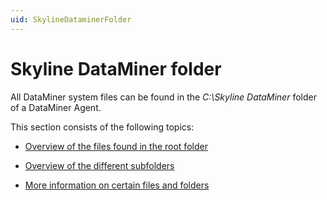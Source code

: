 ```yaml
---
uid: SkylineDataminerFolder
---
```


# Skyline DataMiner folder

All DataMiner system files can be found in the *C:\\Skyline DataMiner* folder of a DataMiner Agent.

This section consists of the following topics:

- [Overview of the files found in the root folder](xref:Overview_of_the_files_found_in_the_root_folder)

- [Overview of the different subfolders](xref:Overview_of_the_different_subfolders)

- [More information on certain files and folders](xref:More_information_on_certain_files_and_folders)
